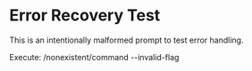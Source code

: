 # Error Recovery Test

This is an intentionally malformed prompt to test error handling.

Execute: /nonexistent/command --invalid-flag